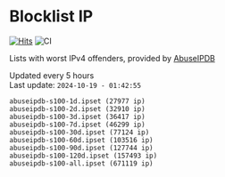 # Blocklist IP

[![Hits](https://hits.seeyoufarm.com/api/count/incr/badge.svg?url=https%3A%2F%2Fgithub.com%2Fborestad%2Fblocklist-ip%2F&count_bg=%2379C83D&title_bg=%23555555&icon=&icon_color=%23E7E7E7&title=hits&edge_flat=false)](https://hits.seeyoufarm.com)  ![CI](https://img.shields.io/github/workflow/status/borestad/blocklist-ip/CI?style=flat-square)

Lists with worst IPv4 offenders, provided by [AbuseIPDB](https://www.abuseipdb.com/)

<!-- FOOTER-PLACEHOLDER -->
Updated every 5 hours<br>
Last update: `2024-10-19 - 01:42:55`
```
abuseipdb-s100-1d.ipset (27977 ip)
abuseipdb-s100-2d.ipset (32910 ip)
abuseipdb-s100-3d.ipset (36417 ip)
abuseipdb-s100-7d.ipset (46299 ip)
abuseipdb-s100-30d.ipset (77124 ip)
abuseipdb-s100-60d.ipset (103516 ip)
abuseipdb-s100-90d.ipset (127744 ip)
abuseipdb-s100-120d.ipset (157493 ip)
abuseipdb-s100-all.ipset (671119 ip)
```
